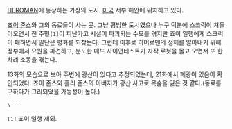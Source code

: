 [HEROMAN](HEROMAN.md)에 등장하는 가상의 도시. [미국](%EB%AF%B8%EA%B5%AD.md) 서부 해안에
위치하고 있다.

[죠이 존스](%EC%A3%A0%EC%9D%B4%20%EC%A1%B4%EC%8A%A4.md)와 그의 동료들이 사는 곳. 그냥 평범한
도시였으나 누구 덕분에 스크럭이 쳐들어오면서 전 주민`[1]`이 피난가고 시설이 파괴되는 수모를 겪지만 죠이 일행에게 스크럭이 패하면서
일단은 평화를 되찾는다. 그런데 이후로 히어로맨의 정체를 알아내기 위해 정부에서 요원을 파견하고, 분노한 매드 사이언티스트가 자작 로봇을
몰고 오면서 또 한차례 소동을 겪는다.

13화의 모습으로 보아 주변에 광산이 있다고 추정되었는데, 21화에서 폐광이 있음이 확인되었다. 죠이 존스와 홀리 존스의 아버지가 광산
사고로 목숨을 잃은 것 같다.(동료를 구하다가 그리되었을 가능성이 높다.)  

`\----`

`[1]` 죠이 일행 제외.

